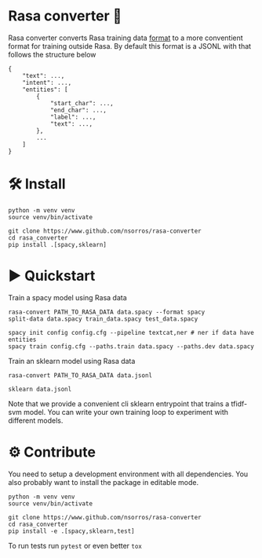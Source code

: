 # Rasa converter 💬

Rasa converter converts Rasa training data [format](https://rasa.com/docs/rasa/next/training-data-format) to a more conventient format
for training outside Rasa. By default this format is a JSONL with that follows the structure below
```
{
    "text": ...,
    "intent": ...,
    "entities": [
        {
            "start_char": ...,
            "end_char": ...,
            "label": ...,
            "text": ...,
        },
        ...
    ]
}
```

# 🛠 Install

```
python -m venv venv
source venv/bin/activate

git clone https://www.github.com/nsorros/rasa-converter
cd rasa_converter
pip install .[spacy,sklearn]
```

# ▶️ Quickstart

Train a spacy model using Rasa data

```
rasa-convert PATH_TO_RASA_DATA data.spacy --format spacy
split-data data.spacy train_data.spacy test_data.spacy

spacy init config config.cfg --pipeline textcat,ner # ner if data have entities
spacy train config.cfg --paths.train data.spacy --paths.dev data.spacy
```

Train an sklearn model using Rasa data
```
rasa-convert PATH_TO_RASA_DATA data.jsonl

sklearn data.jsonl
```
Note that we provide a convenient cli sklearn entrypoint
that trains a tfidf-svm model. You can write your own training
loop to experiment with different models.

# ⚙️ Contribute

You need to setup a development environment with all dependencies. You
also probably want to install the package in editable mode.

```
python -m venv venv
source venv/bin/activate

git clone https://www.github.com/nsorros/rasa-converter
cd rasa_converter
pip install -e .[spacy,sklearn,test]
```

To run tests run `pytest` or even better `tox`
